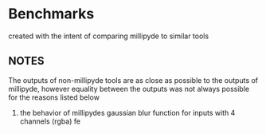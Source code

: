 # Benchmarks

created with the intent of comparing millipyde to similar tools

## NOTES

The outputs of non-millipyde tools are as close as possible to the outputs of millipyde, however equality between the outputs was not always possible for the reasons listed below

1. the behavior of millipydes gaussian blur function for inputs with 4 channels (rgba)  fe
